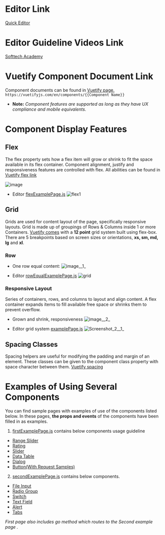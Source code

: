 # Editor Link
[Quick Editor](http://quick.plateau.softtech/branch)
# Editor Guideline Videos Link
[Softtech Academy](https://akademi.softtech.com.tr/softtech/eep/mainpage.aspx#/activity/7693/view)
# Vuetify Component Document Link
Component documents can be found in [Vuetify page.](https://vuetifyjs.com/en/components/text-fields/) `https://vuetifyjs.com/en/components/{{Component Name}}` 
 - **Note:** *Component features are supported as long as they have UX compliance and mobile equivalents.* 

# Component Display Features 

## Flex
The flex property sets how a flex item will grow or shrink to fit the space available in its flex container. Component alignment, justify and responsiveness features are controlled with flex. All abilities can be found in [Vuetify flex link](https://vuetifyjs.com/en/styles/flex/)

![image](https://cdn.softtech.com.tr/ngsp-quick/nemo/dev/mdImages/home/flex1.png)

- Editor <a href="https://cdn.softtech.com.tr/ngsp-quick/nemo/dev/mdScripts/home/flexExamplePage.js" target="_blank">flexExamplePage.js</a>
![flex1](https://cdn.softtech.com.tr/ngsp-quick/nemo/dev/mdImages/home/flex2.png)

## Grid 
Grids are used for content layout of the page, specifically responsive layouts. Grid is made up of groupings of Rows & Columns inside 1 or more Containers. [Vuetify comes](https://vuetifyjs.com/en/components/grids/) with a **12 point** grid system built using flex-box. There are 5 breakpoints based on screen sizes or orientations, **xs, sm, md, lg** and **xl**.  

### Row
 - One row equal content: 
![image__1_](https://cdn.softtech.com.tr/ngsp-quick/nemo/dev/mdImages/home/row1.png)

- Editor <a href="https://cdn.softtech.com.tr/ngsp-quick/nemo/dev/mdScripts/home/rowEqualExamplePage.js" target="_blank">rowEqualExamplePage.js</a>
![grid](https://cdn.softtech.com.tr/ngsp-quick/nemo/dev/mdImages/home/row2.png)


### Responsive Layout
Series of containers, rows, and columns to layout and align content. A flex container expands items to fill available free space or shrinks them to prevent overflow.

- Grown and shrink, responsiveness
![image__2_](https://cdn.softtech.com.tr/ngsp-quick/nemo/dev/mdImages/home/responsive1.png)

- Editor grid system <a href="https://cdn.softtech.com.tr/ngsp-quick/nemo/dev/mdScripts/home/examplePage.js" target="_blank">examplePage.js</a>
![Screenshot_2__1_](https://cdn.softtech.com.tr/ngsp-quick/nemo/dev/mdImages/home/responsive2.png)

## Spacing Classes
Spacing helpers are useful for modifying the padding and margin of an element. These classes can be given to the component class property with space character between them.
[Vuetify spacing](https://vuetifyjs.com/en/styles/spacing/#how-it-works)

# Examples of Using Several Components
You can find sample pages with examples of use of the components listed below. In these pages, **the props and events** of the components have been filled in as examples.
1. <a href="https://cdn.softtech.com.tr/ngsp-quick/nemo/dev/mdScripts/home/firstExamplePage.js" target="_blank">firstExamplePage.js</a> contains below components usage guideline
*  [Range Slider](https://vuetifyjs.com/en/components/sliders/#range)
*  [Rating](https://vuetifyjs.com/en/components/ratings/#ratings)
*  [Slider](https://vuetifyjs.com/en/components/sliders/)
*  [Data Table](https://vuetifyjs.com/en/components/data-tables/#data-tables)
*  [Dialog](https://vuetifyjs.com/en/components/dialogs/#dialogs)
*  [Button(With Request Samples)](https://vuetifyjs.com/en/components/buttons/#buttons)
2. <a href="https://cdn.softtech.com.tr/ngsp-quick/nemo/dev/mdScripts/home/secondExamplePage.js" target="_blank">secondExamplePage.js</a> contains below components.
*  [File Input](https://vuetifyjs.com/en/components/file-inputs/#file-inputs)
*  [Radio Group](https://vuetifyjs.com/en/components/selection-controls/#radios-default)
*  [Switch](https://vuetifyjs.com/en/components/selection-controls/#switches-boolean)
*  [Text Field](https://vuetifyjs.com/en/components/text-fields/#text-fields)
*  [Alert](https://vuetifyjs.com/en/components/alerts/#alerts)
*  [Tabs](https://vuetifyjs.com/en/components/tabs/#tabs)

*First page also includes go method which routes to the Second example page .*